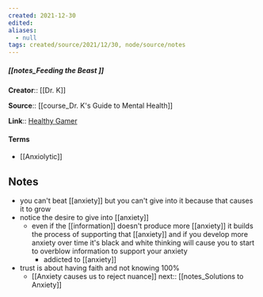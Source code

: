 ```yaml
---
created: 2021-12-30 
edited: 
aliases:
  - null
tags: created/source/2021/12/30, node/source/notes
---
```


##### [[notes_Feeding the Beast ]]
**Creator**:: [[Dr. K]]
 
**Source**:: [[course_Dr. K's Guide to Mental Health]]

**Link**:: [Healthy Gamer](https://coaching.healthygamer.gg/guide/lessons/feeding-the-beast)

#### Terms
- [[Anxiolytic]]

## Notes
- you can't beat [[anxiety]] but you can't give into it because that causes it to grow
- notice the desire to give into [[anxiety]]
	- even if the [[information]] doesn't produce more [[anxiety]] it builds the process of supporting that [[anxiety]] and if you develop more anxiety over time it's black and white thinking will cause you to start to overblow information to support your anxiety 
		- addicted to [[anxiety]]
- trust is about having faith and not knowing 100% 
	- [[Anxiety causes us to reject nuance]]
next:: [[notes_Solutions to Anxiety]]